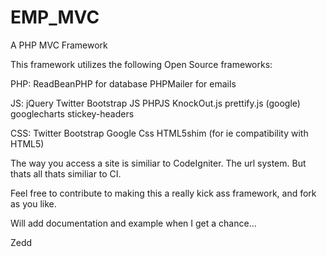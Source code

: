 EMP_MVC
=======

A PHP MVC Framework

This framework utilizes the following Open Source frameworks:

PHP:
ReadBeanPHP for database
PHPMailer for emails

JS:
jQuery
Twitter Bootstrap JS
PHPJS
KnockOut.js
prettify.js (google)
googlecharts
stickey-headers

CSS:
Twitter Bootstrap
Google Css
HTML5shim (for ie compatibility with HTML5)

The way you access a site is similiar to CodeIgniter. The url system. But thats all thats similiar to CI.

Feel free to contribute to making this a really kick ass framework, and fork as you like.

Will add documentation and example when I get a chance...

Zedd